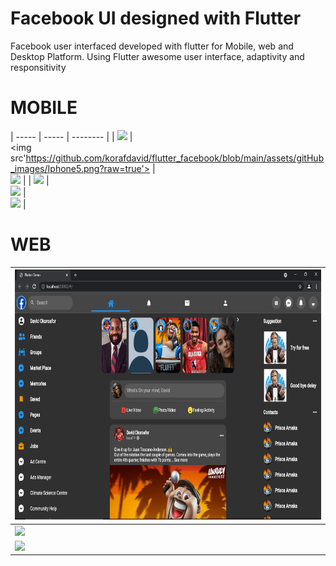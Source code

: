 # Facebook UI designed with Flutter

Facebook user interfaced developed with flutter for Mobile, web and Desktop Platform. Using Flutter awesome user interface, adaptivity and responsitivity


# MOBILE 

|  -----          |   -----               | --------              |
|   <img src='https://github.com/korafdavid/flutter_facebook/blob/main/assets/gitHub_images/Iphone%201.png?raw=true'>        |          
<img  src'https://github.com/korafdavid/flutter_facebook/blob/main/assets/gitHub_images/Iphone5.png?raw=true'>                |         
<img src='https://github.com/korafdavid/flutter_facebook/blob/main/assets/gitHub_images/Iphone2.png?raw=true'>               |
|    <img src='https://github.com/korafdavid/flutter_facebook/blob/main/assets/gitHub_images/iphone3.png?raw=true'>          |            
<img src='https://github.com/korafdavid/flutter_facebook/blob/main/assets/gitHub_images/iphone4.png?raw=true'>               |       
  <img src='https://github.com/korafdavid/flutter_facebook/blob/main/assets/gitHub_images/Iphone6.png?raw=true'>                                          |

# WEB

| <img src="https://github.com/korafdavid/Flutter-Facebook-Clone/blob/main/assets/gitHub_images/three.png" height=400> | 
|-|
| <img src="https://raw.githubusercontent.com/korafdavid/flutter_facebook/main/assets/gitHub_images/three.png"> |
| <img src="https://raw.githubusercontent.com/korafdavid/flutter_facebook/main/assets/gitHub_images/three.png" > |
 







